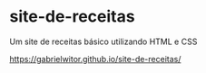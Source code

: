# site-de-receitas
Um site de receitas básico utilizando HTML e CSS

https://gabrielwitor.github.io/site-de-receitas/
